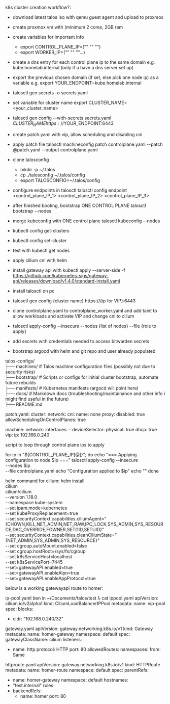 k8s cluster creation workflow?:
* download latest talos iso with qemu guest agent and upload to proxmox
* create proxmox vm with (minimum 2 cores, 2GB ram
* create variables for important info
  * export CONTROL_PLANE_IP=("<control-plane-ip-1>" "<control-plane-ip-2>" "<control-plane-ip-3>")
  * export WORKER_IP=("<worker-ip-1>" "<worker-ip-2>" "<worker-ip-3>"...)
* create a dns entry for each control plane ip to the same domain e.g. kube.homelab.internal (only if u have a dns server set up)
* export the previous chosen domain (if set, else pick one node ip) as a variable e.g. export YOUR_ENDPOINT=kube.homelab.internal
* talosctl gen secrets -o secrets.yaml
* set variable for cluster name export CLUSTER_NAME=<your_cluster_name>
* talosctl gen config --with-secrets secrets.yaml $CLUSTER_NAME https://$YOUR_ENDPOINT:6443
* create patch.yaml with vip, allow scheduling and disabling cni
* apply patch file talosctl machineconfig patch controlplane.yaml --patch @patch.yaml --output controlplane.yaml
* clone talosconfig
  * mkdir -p ~/.talos
  * cp ./talosconfig ~/.talos/config
  * export TALOSCONFIG=~/.talos/config
* configure endpoints in talosctl talosctl config endpoint <control_plane_IP_1> <control_plane_IP_2> <control_plane_IP_3>
* after finished booting, bootstrap ONE CONTROL PLANE talosctl bootstrap --nodes <control-plane-IP>
* merge kubeconfig with ONE control plane talosctl kubeconfig --nodes <control-plane-IP>
*   kubectl config get-clusters
*   kubectl config set-cluster <clustername>
* test with kubectl get nodes
* apply cilium cni with helm
* install gateway api with kubectl apply --server-side -f https://github.com/kubernetes-sigs/gateway-api/releases/download/v1.4.0/standard-install.yaml


* install talosctl on pc
* talosctl gen config {cluster name} https://{ip for VIP}:6443
* clone controlplane.yaml to controlplane_worker.yaml and add taint to allow workloads and activate VIP and change cni to cilium
* talosctl apply-config --insecure --nodes {list of nodes} --file {role to apply}
* add secrets with credentials needed to access bitwarden secrets
* bootstrap argocd with helm and git repo and user already populated

talos-configs/  
├── machines/          # Talos machine configuration files (possibly not due to security risks)  
├── bootstrap/         # Scripts or configs for initial cluster bootstrap, automate future rebuilds  
├── manifests/         # Kubernetes manifests (argocd will point here)  
├── docs/              # Markdown docs (troubleshooting/maintainance and other info i might find useful in the future)  
├── README.md  


patch.yaml:
cluster:
  network:
    cni:
      name: none
  proxy:
    disabled: true
  allowSchedulingOnControlPlanes: true

machine:
  network:
    interfaces:
      - deviceSelector:
          physical: true
        dhcp: true
        vip:
          ip: 192.168.0.240

script to loop through control plane ips to apply

for ip in "${CONTROL_PLANE_IP[@]}"; do
  echo "=== Applying configuration to node $ip ==="
  talosctl apply-config --insecure \
    --nodes $ip \
    --file controlplane.yaml
  echo "Configuration applied to $ip"
  echo ""
done

helm command for cilium:
helm install \
    cilium \
    cilium/cilium \
    --version 1.18.0 \
    --namespace kube-system \
    --set ipam.mode=kubernetes \
    --set kubeProxyReplacement=true \
    --set securityContext.capabilities.ciliumAgent="{CHOWN,KILL,NET_ADMIN,NET_RAW,IPC_LOCK,SYS_ADMIN,SYS_RESOURCE,DAC_OVERRIDE,FOWNER,SETGID,SETUID}" \
    --set securityContext.capabilities.cleanCiliumState="{NET_ADMIN,SYS_ADMIN,SYS_RESOURCE}" \
    --set cgroup.autoMount.enabled=false \
    --set cgroup.hostRoot=/sys/fs/cgroup \
    --set k8sServiceHost=localhost \
    --set k8sServicePort=7445 \
    --set=gatewayAPI.enabled=true \
    --set=gatewayAPI.enableAlpn=true \
    --set=gatewayAPI.enableAppProtocol=true


below is a working gatewayapi route to homer:

ip-pool.yaml
ben in ~/Documents/talos/test λ cat ippool.yaml 
apiVersion: cilium.io/v2alpha1
kind: CiliumLoadBalancerIPPool
metadata:
  name: vip-pool
spec:
  blocks:
  - cidr: "192.168.0.240/32"

gateway.yaml
apiVersion: gateway.networking.k8s.io/v1
kind: Gateway
metadata:
  name: homer-gateway
  namespace: default
spec:
  gatewayClassName: cilium
  listeners:
  - name: http
    protocol: HTTP
    port: 80
    allowedRoutes:
      namespaces:
        from: Same

httproute.yaml
apiVersion: gateway.networking.k8s.io/v1
kind: HTTPRoute
metadata:
  name: homer-route
  namespace: default
spec:
  parentRefs:
  - name: homer-gateway
    namespace: default
  hostnames:
  - "test.internal"
  rules:
  - backendRefs:
    - name: homer
      port: 80
